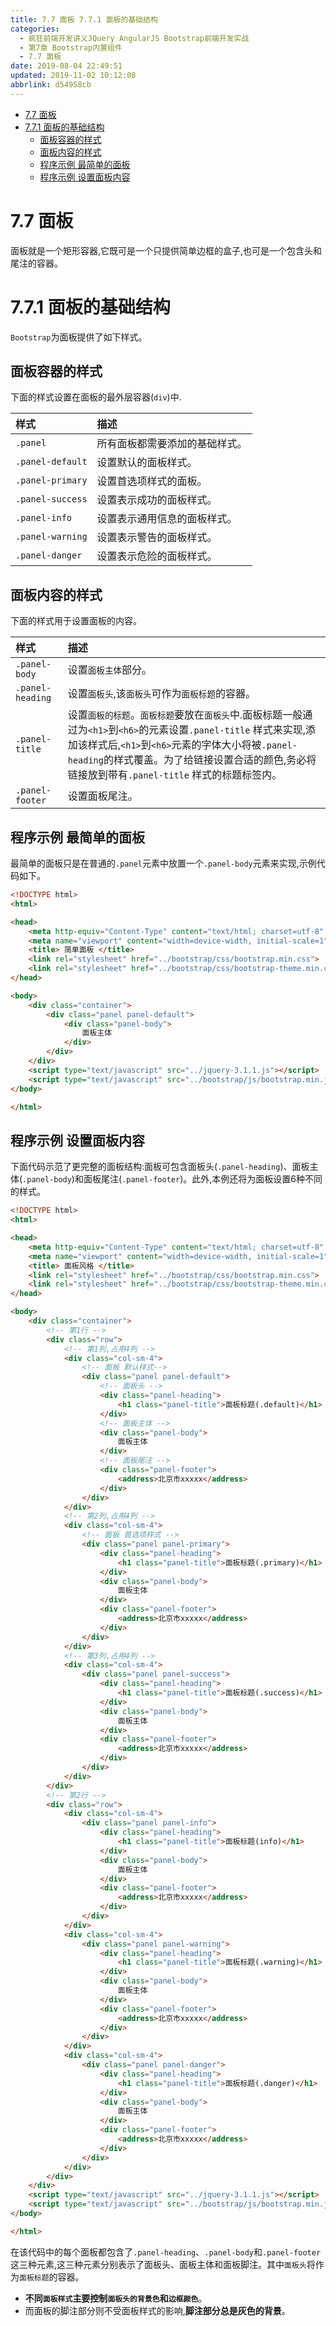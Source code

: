 ```yaml
---
title: 7.7 面板 7.7.1 面板的基础结构
categories: 
  - 疯狂前端开发讲义JQuery AngularJS Bootstrap前端开发实战
  - 第7章 Bootstrap内置组件
  - 7.7 面板
date: 2019-08-04 22:49:51
updated: 2019-11-02 10:12:08
abbrlink: d54958cb
---
```

<div id='my_toc'>

- [7.7 面板](/JavaReadingNotes/d54958cb/#7-7-面板)
- [7.7.1 面板的基础结构](/JavaReadingNotes/d54958cb/#7-7-1-面板的基础结构)
    - [面板容器的样式](/JavaReadingNotes/d54958cb/#面板容器的样式)
    - [面板内容的样式](/JavaReadingNotes/d54958cb/#面板内容的样式)
    - [程序示例 最简单的面板](/JavaReadingNotes/d54958cb/#程序示例-最简单的面板)
    - [程序示例 设置面板内容](/JavaReadingNotes/d54958cb/#程序示例-设置面板内容)

</div>
<!--more-->
<script>if (navigator.platform.toLowerCase() == 'win32'){document.getElementById('my_toc').style.display = 'none';}</script>

<!--end-->
<!--SSTStart-->
# 7.7 面板 #
面板就是一个矩形容器,它既可是一个只提供简单边框的盒子,也可是一个包含头和尾注的容器。
# 7.7.1 面板的基础结构 #
`Bootstrap`为面板提供了如下样式。
## 面板容器的样式 ##
下面的样式设置在面板的最外层容器(`div`)中.

|样式|描述|
|:---|:---|
|`.panel`|所有面板都需要添加的基础样式。|
|`.panel-default`|设置默认的面板样式。|
|`.panel-primary`|设置首选项样式的面板。|
|`.panel-success`|设置表示成功的面板样式。|
|`.panel-info`|设置表示通用信息的面板样式。|
|`.panel-warning`|设置表示警告的面板样式。|
|`.panel-danger`|设置表示危险的面板样式。|
## 面板内容的样式 ##
下面的样式用于设置面板的内容。

|样式|描述|
|:---|:---|
|`.panel-body`|设置`面板主体`部分。|
|`.panel-heading`|设置`面板头`,该`面板头`可作为`面板标题`的容器。|
|`.panel-title`|设置`面板的标题`。`面板标题`要放在`面板头`中.面板标题一般通过为`<h1>`到`<h6>`的元素设置`.panel-title` 样式来实现,添加该样式后,`<h1>`到`<h6>`元素的字体大小将被`.panel-heading`的样式覆盖。为了给链接设置合适的颜色,务必将链接放到带有`.panel-title` 样式的标题标签内。|
|`.panel-footer`|设置面板尾注。|

## 程序示例 最简单的面板 ##
最简单的面板只是在普通的`.panel`元素中放置一个`.panel-body`元素来实现,示例代码如下。
```html
<!DOCTYPE html>
<html>

<head>
	<meta http-equiv="Content-Type" content="text/html; charset=utf-8" />
	<meta name="viewport" content="width=device-width, initial-scale=1">
	<title> 简单面板 </title>
	<link rel="stylesheet" href="../bootstrap/css/bootstrap.min.css">
	<link rel="stylesheet" href="../bootstrap/css/bootstrap-theme.min.css">
</head>

<body>
	<div class="container">
		<div class="panel panel-default">
			<div class="panel-body">
				面板主体
			</div>
		</div>
	</div>
	<script type="text/javascript" src="../jquery-3.1.1.js"></script>
	<script type="text/javascript" src="../bootstrap/js/bootstrap.min.js"></script>
</body>

</html>
```
## 程序示例 设置面板内容 ##
下面代码示范了更完整的面板结构:面板可包含面板头(`.panel-heading`)、面板主体(`.panel-body`)和面板尾注(`.panel-footer`)。此外,本例还将为面板设置6种不同的样式。
```html
<!DOCTYPE html>
<html>

<head>
	<meta http-equiv="Content-Type" content="text/html; charset=utf-8" />
	<meta name="viewport" content="width=device-width, initial-scale=1">
	<title> 面板风格 </title>
	<link rel="stylesheet" href="../bootstrap/css/bootstrap.min.css">
	<link rel="stylesheet" href="../bootstrap/css/bootstrap-theme.min.css">
</head>

<body>
	<div class="container">
		<!-- 第1行 -->
		<div class="row">
			<!-- 第1列,占用4列 -->
			<div class="col-sm-4">
				<!-- 面板 默认样式-->
				<div class="panel panel-default">
					<!-- 面板头 -->
					<div class="panel-heading">
						<h1 class="panel-title">面板标题(.default)</h1>
					</div>
					<!-- 面板主体 -->
					<div class="panel-body">
						面板主体
					</div>
					<!-- 面板尾注 -->
					<div class="panel-footer">
						<address>北京市xxxxx</address>
					</div>
				</div>
			</div>
			<!-- 第2列,占用4列 -->
			<div class="col-sm-4">
				<!-- 面板 首选项样式 -->
				<div class="panel panel-primary">
					<div class="panel-heading">
						<h1 class="panel-title">面板标题(.primary)</h1>
					</div>
					<div class="panel-body">
						面板主体
					</div>
					<div class="panel-footer">
						<address>北京市xxxxx</address>
					</div>
				</div>
			</div>
			<!-- 第3列,占用4列 -->
			<div class="col-sm-4">
				<div class="panel panel-success">
					<div class="panel-heading">
						<h1 class="panel-title">面板标题(.success)</h1>
					</div>
					<div class="panel-body">
						面板主体
					</div>
					<div class="panel-footer">
						<address>北京市xxxxx</address>
					</div>
				</div>
			</div>
		</div>
		<!-- 第2行 -->
		<div class="row">
			<div class="col-sm-4">
				<div class="panel panel-info">
					<div class="panel-heading">
						<h1 class="panel-title">面板标题(info)</h1>
					</div>
					<div class="panel-body">
						面板主体
					</div>
					<div class="panel-footer">
						<address>北京市xxxxx</address>
					</div>
				</div>
			</div>
			<div class="col-sm-4">
				<div class="panel panel-warning">
					<div class="panel-heading">
						<h1 class="panel-title">面板标题(.warning)</h1>
					</div>
					<div class="panel-body">
						面板主体
					</div>
					<div class="panel-footer">
						<address>北京市xxxxx</address>
					</div>
				</div>
			</div>
			<div class="col-sm-4">
				<div class="panel panel-danger">
					<div class="panel-heading">
						<h1 class="panel-title">面板标题(.danger)</h1>
					</div>
					<div class="panel-body">
						面板主体
					</div>
					<div class="panel-footer">
						<address>北京市xxxxx</address>
					</div>
				</div>
			</div>
		</div>
	</div>
	<script type="text/javascript" src="../jquery-3.1.1.js"></script>
	<script type="text/javascript" src="../bootstrap/js/bootstrap.min.js"></script>
</body>

</html>
```
在该代码中的每个面板都包含了`.panel-heading`、`.panel-body`和`.panel-footer` 这三种元素,这三种元素分别表示了面板头、面板主体和面板脚注。其中`面板头`将作为`面板标题`的容器。
- **不同`面板样式`主要控制`面板头的背景色`和`边框颜色`**。
- 而面板的脚注部分则不受面板样式的影响,**脚注部分总是灰色的背景**。

<!--SSTStop-->

